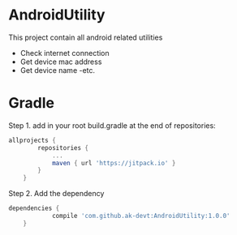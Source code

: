 # AndroidUtility
This project contain all android related utilities
- Check internet connection 
- Get device mac address 
- Get device name 
-etc.

# Gradle
Step 1. add in your root build.gradle at the end of repositories:
```groovy
allprojects {
		repositories {
			...
			maven { url 'https://jitpack.io' }
		}
	}
  ```
Step 2. Add the dependency
```groovy
dependencies {
	        compile 'com.github.ak-devt:AndroidUtility:1.0.0'
	}
  ```
